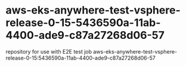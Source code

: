 # aws-eks-anywhere-test-vsphere-release-0-15-5436590a-11ab-4400-ade9-c87a27268d06-57
repository for use with E2E test job aws-eks-anywhere-test-vsphere-release-0-15:5436590a-11ab-4400-ade9-c87a27268d06-57
